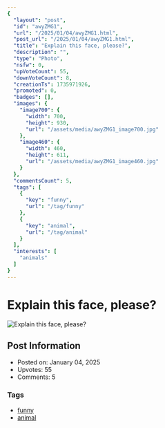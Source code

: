 ```yaml
---
{
  "layout": "post",
  "id": "awyZMG1",
  "url": "/2025/01/04/awyZMG1.html",
  "post_url": "/2025/01/04/awyZMG1.html",
  "title": "Explain this face, please?",
  "description": "",
  "type": "Photo",
  "nsfw": 0,
  "upVoteCount": 55,
  "downVoteCount": 8,
  "creationTs": 1735971926,
  "promoted": 0,
  "badges": [],
  "images": {
    "image700": {
      "width": 700,
      "height": 930,
      "url": "/assets/media/awyZMG1_image700.jpg"
    },
    "image460": {
      "width": 460,
      "height": 611,
      "url": "/assets/media/awyZMG1_image460.jpg"
    }
  },
  "commentsCount": 5,
  "tags": [
    {
      "key": "funny",
      "url": "/tag/funny"
    },
    {
      "key": "animal",
      "url": "/tag/animal"
    }
  ],
  "interests": [
    "animals"
  ]
}
---
```


# Explain this face, please?

![Explain this face, please?](/assets/media/awyZMG1_image700.jpg)

## Post Information

- Posted on: January 04, 2025
- Upvotes: 55
- Comments: 5

### Tags

- [funny](/tag/funny)
- [animal](/tag/animal)
